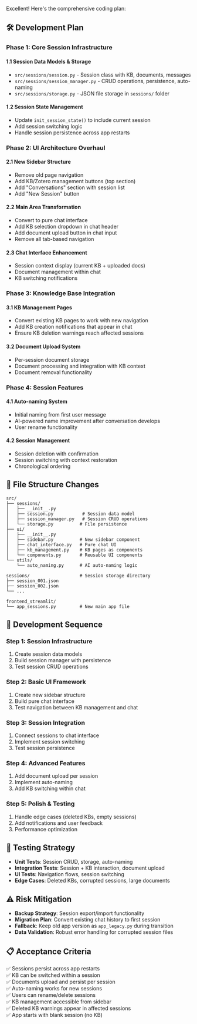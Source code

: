 Excellent! Here's the comprehensive coding plan:

## 🛠 **Development Plan**

### **Phase 1: Core Session Infrastructure**

#### **1.1 Session Data Models & Storage**
- `src/sessions/session.py` - Session class with KB, documents, messages
- `src/sessions/session_manager.py` - CRUD operations, persistence, auto-naming
- `src/sessions/storage.py` - JSON file storage in `sessions/` folder

#### **1.2 Session State Management**
- Update `init_session_state()` to include current session
- Add session switching logic
- Handle session persistence across app restarts

### **Phase 2: UI Architecture Overhaul**

#### **2.1 New Sidebar Structure**
- Remove old page navigation
- Add KB/Zotero management buttons (top section)
- Add "Conversations" section with session list
- Add "New Session" button

#### **2.2 Main Area Transformation**
- Convert to pure chat interface
- Add KB selection dropdown in chat header
- Add document upload button in chat input
- Remove all tab-based navigation

#### **2.3 Chat Interface Enhancement**
- Session context display (current KB + uploaded docs)
- Document management within chat
- KB switching notifications

### **Phase 3: Knowledge Base Integration**

#### **3.1 KB Management Pages**
- Convert existing KB pages to work with new navigation
- Add KB creation notifications that appear in chat
- Ensure KB deletion warnings reach affected sessions

#### **3.2 Document Upload System**
- Per-session document storage
- Document processing and integration with KB context
- Document removal functionality

### **Phase 4: Session Features**

#### **4.1 Auto-naming System**
- Initial naming from first user message
- AI-powered name improvement after conversation develops
- User rename functionality

#### **4.2 Session Management**
- Session deletion with confirmation
- Session switching with context restoration
- Chronological ordering

## 📁 **File Structure Changes**

```
src/
├── sessions/
│   ├── __init__.py
│   ├── session.py           # Session data model
│   ├── session_manager.py   # Session CRUD operations
│   └── storage.py          # File persistence
├── ui/
│   ├── __init__.py
│   ├── sidebar.py          # New sidebar component
│   ├── chat_interface.py   # Pure chat UI
│   ├── kb_management.py    # KB pages as components
│   └── components.py       # Reusable UI components
└── utils/
    └── auto_naming.py      # AI auto-naming logic

sessions/                   # Session storage directory
├── session_001.json
├── session_002.json
└── ...

frontend_streamlit/
└── app_sessions.py         # New main app file
```

## 🔄 **Development Sequence**

### **Step 1: Session Infrastructure** 
1. Create session data models
2. Build session manager with persistence
3. Test session CRUD operations

### **Step 2: Basic UI Framework**
1. Create new sidebar structure
2. Build pure chat interface
3. Test navigation between KB management and chat

### **Step 3: Session Integration**
1. Connect sessions to chat interface
2. Implement session switching
3. Test session persistence

### **Step 4: Advanced Features**
1. Add document upload per session
2. Implement auto-naming
3. Add KB switching within chat

### **Step 5: Polish & Testing**
1. Handle edge cases (deleted KBs, empty sessions)
2. Add notifications and user feedback
3. Performance optimization

## 🧪 **Testing Strategy**

- **Unit Tests**: Session CRUD, storage, auto-naming
- **Integration Tests**: Session + KB interaction, document upload
- **UI Tests**: Navigation flows, session switching
- **Edge Cases**: Deleted KBs, corrupted sessions, large documents

## ⚠️ **Risk Mitigation**

- **Backup Strategy**: Session export/import functionality
- **Migration Plan**: Convert existing chat history to first session
- **Fallback**: Keep old app version as `app_legacy.py` during transition
- **Data Validation**: Robust error handling for corrupted session files

## 📋 **Acceptance Criteria**

✅ Sessions persist across app restarts  
✅ KB can be switched within a session  
✅ Documents upload and persist per session  
✅ Auto-naming works for new sessions  
✅ Users can rename/delete sessions  
✅ KB management accessible from sidebar  
✅ Deleted KB warnings appear in affected sessions  
✅ App starts with blank session (no KB)  